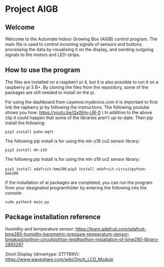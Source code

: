 # Project AIGB

Welcome
------
Welcome to the Automate Indoor Growing Box (AIGB) control program. The main file is used to control incoming signals of sensors  and buttons, processing the data by visualising it on the display, and sending outgoing signals to the motors and LED-strips.

How to use the program
------
The files are installed on a raspberri pi 4, but it is also possible to run it on a raspberry pi 3 B+. By cloning the files from the repository, some of the packages are still needed to install on the pi.

For using the dashboard from cayenne.mydevice.com it is important to first link the rapberry pi by following the instructions. The following youtube shows you how: https://youtu.be/Qx0IHv-UR-0 \\
In addition to the above clip it could happen that some of the libraries aren't up-to-date. Then pip install the following:

```pip3 install paho-mqtt```

The following pip install is for using the mh-z18 co2 sensor library:

```pip3 install mh-z19```

The following pip install is for using the mh-z18 co2 sensor library:

```pip3 install adafruit-bme280```
```pip3 install adafruit-circuitpython-bme280```

If the installation of al packages are completed, you can run the program from your designated programfolder by entering the following into the console: 

```sudo python3 main.py```

Package installation reference
------
Humidity and temperature sensor: https://learn.adafruit.com/adafruit-bme280-humidity-barometric-pressure-temperature-sensor-breakout/python-circuitpython-test#python-installation-of-bme280-library-2995297

2inch Display (drivertype: ST7789V): https://www.waveshare.com/wiki/2inch_LCD_Module
